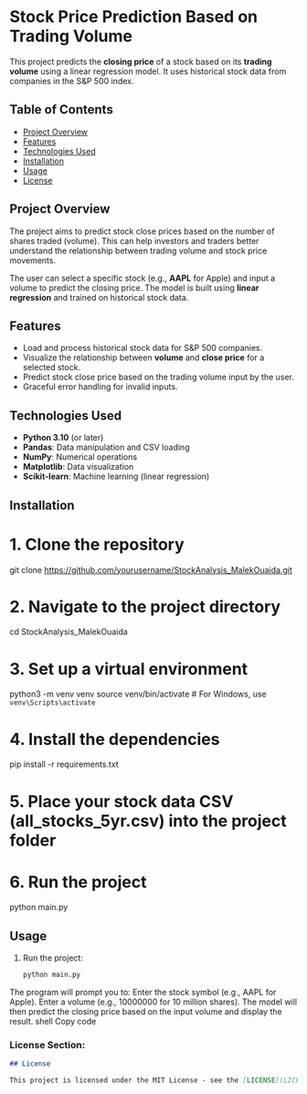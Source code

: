 # Stock Price Prediction Based on Trading Volume

This project predicts the **closing price** of a stock based on its **trading volume** using a linear regression model. It uses historical stock data from companies in the S&P 500 index.

## Table of Contents
- [Project Overview](#project-overview)
- [Features](#features)
- [Technologies Used](#technologies-used)
- [Installation](#installation)
- [Usage](#usage)
- [License](#license)

## Project Overview

The project aims to predict stock close prices based on the number of shares traded (volume). This can help investors and traders better understand the relationship between trading volume and stock price movements.

The user can select a specific stock (e.g., **AAPL** for Apple) and input a volume to predict the closing price. The model is built using **linear regression** and trained on historical stock data.

## Features
- Load and process historical stock data for S&P 500 companies.
- Visualize the relationship between **volume** and **close price** for a selected stock.
- Predict stock close price based on the trading volume input by the user.
- Graceful error handling for invalid inputs.

## Technologies Used
- **Python 3.10** (or later)
- **Pandas**: Data manipulation and CSV loading
- **NumPy**: Numerical operations
- **Matplotlib**: Data visualization
- **Scikit-learn**: Machine learning (linear regression)

## Installation

# 1. Clone the repository
git clone https://github.com/yourusername/StockAnalysis_MalekOuaida.git

# 2. Navigate to the project directory
cd StockAnalysis_MalekOuaida

# 3. Set up a virtual environment
python3 -m venv venv
source venv/bin/activate  # For Windows, use `venv\Scripts\activate`

# 4. Install the dependencies
pip install -r requirements.txt

# 5. Place your stock data CSV (all_stocks_5yr.csv) into the project folder

# 6. Run the project
python main.py

## Usage

1. Run the project:
   ```bash
   python main.py
The program will prompt you to:
Enter the stock symbol (e.g., AAPL for Apple).
Enter a volume (e.g., 10000000 for 10 million shares).
The model will then predict the closing price based on the input volume and display the result.
shell
Copy code

### **License Section:**

```md
## License

This project is licensed under the MIT License - see the [LICENSE](LICENSE) file for details.